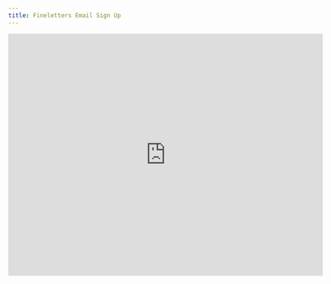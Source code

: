 ```yaml
---
title: Fineletters Email Sign Up
---
```


<iframe src="https://docs.google.com/forms/d/e/1FAIpQLSc9wDOUm1ZM2copWJH4pG_T02R_mqCoDqQdj7boQboK09WQjA/viewform?embedded=true" width="640" height="494" frameborder="0" marginheight="0" marginwidth="0">Loading…</iframe>
